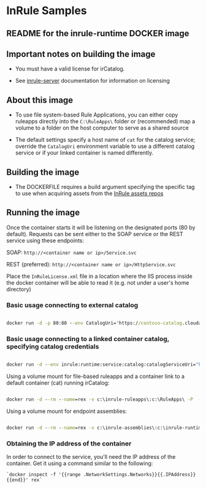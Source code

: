 # InRule Samples

## README for the inrule-runtime DOCKER image

## Important notes on building the image

* You must have a valid license for irCatalog.

* See [inrule-server](../inrule-server/) documentation for information on licensing

## About this image

* To use file system-based Rule Applications, you can either copy ruleapps directly into the `C:\RuleApps\` folder or (recommended) map a volume to a folder on the host computer to serve as a shared source

* The default settings specify a host name of `cat` for the catalog service; override the `CatalogUri` environment variable to use a different catalog service or if your linked container is named differently.

## Building the image

* The DOCKERFILE requires a build argument specifying the specific tag to use when acquiring assets from the [InRule assets repos]( https://github.com/InRule/AzureAppServices/releases/download)

## Running the image

Once the container starts it will be listening on the designated ports (80 by default). Requests can be sent either to the SOAP service or the REST service using these endpoints:

SOAP: `http://<container name or ip>/Service.svc`

REST (preferred): `http://<container name or ip>/HttpService.svc`

Place the `InRuleLicense.xml` file in a location where the IIS process inside the docker container will be able to read it (e.g. not under a user's home directory)

### Basic usage connecting to external catalog

```cmd

docker run -d -p 80:80 --env CatalogUri='https://contoso-catalog.cloudapp.net/Service.svc' -v '<HOST_LICENSE_DIRECTORY>:C:\ProgramData\InRule\SharedLicenses:ro' inrule/inrule-runtime:latest

```

### Basic usage connecting to a linked container catalog, specifying catalog credentials

```cmd

docker run -d --env inrule:runtime:service:catalog:catalogServiceUri="http://cat/Service.svc" --env inrule:runtime:service:catalog:userName="<username>" --env inrule:runtime:service:catalog:password="<password>" -v '<HOST_LICENSE_DIRECTORY>:C:\ProgramData\InRule\SharedLicenses:ro' inrule/inrule-runtime:latest
```

Using a volume mount for file-based ruleapps and a container link to a default container (cat) running irCatalog:

```cmd

docker run -d --rm --name=rex -v c:\inrule-ruleapps\:c:\RuleApps\ -P  -v '<HOST_LICENSE_DIRECTORY>:C:\ProgramData\InRule\SharedLicenses:ro' inrule/inrule-runtime:latest

```

Using a volume mount for endpoint assemblies:

```cmd

docker run -d --rm --name=rex -v c:\inrule-assemblies\:c:\inrule-runtime\bin\EndpointAssemblies\ -P -v '<HOST_LICENSE_DIRECTORY>:C:\ProgramData\InRule\SharedLicenses:ro' inrule/inrule-runtime:latest

```

### Obtaining the IP address of the container

In order to connect to the service, you'll need the IP address of the container. Get it using a command similar to the following:

    `docker inspect -f '{{range .NetworkSettings.Networks}}{{.IPAddress}}{{end}}' rex`